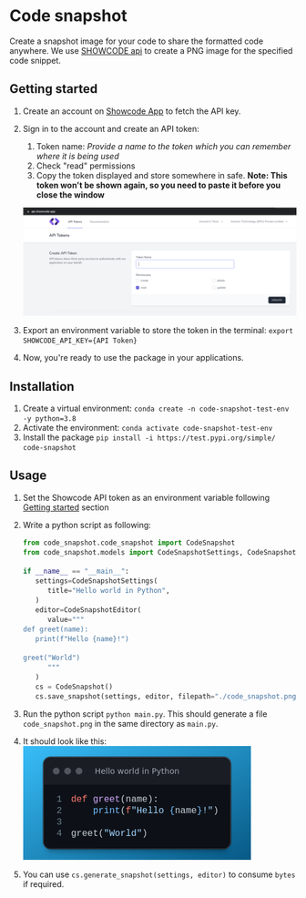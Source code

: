 # Code snapshot

Create a snapshot image for your code to share the formatted code anywhere. We use [SHOWCODE api](https://api.showcode.app) to create a PNG image for the specified code snippet.

## Getting started

1. Create an account on [Showcode App](https://api.showcode.app/register) to fetch the API key.
1. Sign in to the account and create an API token:
   1. Token name: _Provide a name to the token which you can remember where it is being used_
   1. Check "read" permissions
   1. Copy the token displayed and store somewhere in safe. __Note: This token won't be shown again, so you need to paste it before you close the window__

   ![Create API token snapshot](https://github.com/ainomic/code-snapshot/blob/0.1.3/Showcode_API_token.png)
1. Export an environment variable to store the token in the terminal: `export SHOWCODE_API_KEY={API Token}`
1. Now, you're ready to use the package in your applications.

## Installation

1. Create a virtual environment: `conda create -n code-snapshot-test-env -y python=3.8`
1. Activate the environment: `conda activate code-snapshot-test-env`
1. Install the package `pip install -i https://test.pypi.org/simple/ code-snapshot`

## Usage

1. Set the Showcode API token as an environment variable following [Getting started](#getting-started) section
1. Write a python script as following:

   ```python
   from code_snapshot.code_snapshot import CodeSnapshot
   from code_snapshot.models import CodeSnapshotSettings, CodeSnapshotEditor

   if __name__ == "__main__":
      settings=CodeSnapshotSettings(
         title="Hello world in Python",
      )
      editor=CodeSnapshotEditor(
         value="""
   def greet(name):
      print(f"Hello {name}!")

   greet("World")
         """
      )
      cs = CodeSnapshot()
      cs.save_snapshot(settings, editor, filepath="./code_snapshot.png")

   ```

1. Run the python script `python main.py`. This should generate a file `code_snapshot.png` in the same directory as `main.py`.
1. It should look like this:
   ![code_snapshot](https://github.com/ainomic/code-snapshot/blob/0.1.5/code_snapshot.png)
1. You can use `cs.generate_snapshot(settings, editor)` to consume `bytes` if required.
